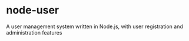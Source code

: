 # node-user
A user management system written in Node.js, with user registration and administration features
